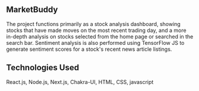 ## MarketBuddy

The project functions primarily as a stock analysis dashboard, showing stocks that have made moves on the most recent trading day, and a more in-depth analysis on stocks selected from the home page or searched in the search bar. Sentiment analysis is also performed using TensorFlow JS to generate sentiment scores for a stock's recent news article listings.

## Technologies Used

React.js, Node.js, Next.js, Chakra-UI, HTML, CSS, javascript
